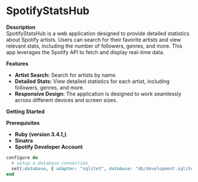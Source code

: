 # **SpotifyStatsHub**

**Description**  
SpotifyStatsHub is a web application designed to provide detailed statistics about Spotify artists. Users can search for their favorite artists and view relevant stats, including the number of followers, genres, and more. This app leverages the Spotify API to fetch and display real-time data.

**Features**  
- **Artist Search:** Search for artists by name.  
- **Detailed Stats:** View detailed statistics for each artist, including followers, genres, and more.  
- **Responsive Design:** The application is designed to work seamlessly across different devices and screen sizes.

**Getting Started**

**Prerequisites**  
- **Ruby (version 3.4.1,)**  
- **Sinatra**  
- **Spotify Developer Account**


```ruby
configure do
  # setup a database connection
  set(:database, { adapter: "sqlite3", database: "db/development.sqlite3" })
end
```
